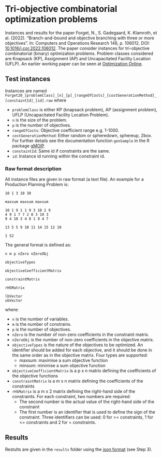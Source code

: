 # Tri-objective combinatorial optimization problems

Instances and results for the paper Forget, N., S. Gadegaard, K. Klamroth, et al. (2022). “Branch-and-bound and objective branching with three or more objectives”. In: Computers and Operations Research 148, p. 106012. DOI: [10.1016/j.cor.2022.106012](https://doi.org/10.1016/j.cor.2022.106012). The paper consider instances for tri-objective combinatorial (binary) optimization problems. Problem classes considered are Knapsack (KP), Assignment (AP) and Uncapacitated Facility Location (UFLP). An earlier working paper can be seen at [Optimization Online](http://www.optimization-online.org/DB_FILE/2020/12/8158.pdf).

## Test instances

Instances are named `Forget20_[problemClass]_[n]_[p]_[rangeOfCosts]_[costGenerationMethod]_[constaintId]_[id].raw` where 

   - `problemClass` is either KP (knapsack problem), AP (assignment problem), UFLP (Uncapacitated Facility
      Location Problem).
   - `n` is the size of the problem. 
   - `p` is the number of objectives.
   - `rangeOfCosts`: Objective coefficient range e.g. 1-1000.
   - `costGenerationMethod`: Either random or spheredown, sphereup, 2box. For further details see 
      the documentation function `genSample` in the R package 
      [gMOIP](https://CRAN.R-project.org/package=gMOIP).
   - `constaintId`: Same id if constraints are the same.
   - `id`: Instance id running within the constraint id.

### Raw format description 

All instance files are given in raw format (a text file). An example for a Production Planning Problem is:

```
10 1 3 10 30

maxsum maxsum maxsum 

10 1 9 1 1 9 3 10 2 9 
4 9 1 7 7 2 8 3 10 3 
9 4 10 3 4 8 1 9 4 7 

13 5 5 9 10 11 14 15 12 10 

1 52

```

The general format is defined as: 

```
n m p nZero nZeroObj

objectiveTypes

objectiveCoefficientMatrix

constraintMatrix

rHSMatrix

lbVector
ubVector
```

where:

   - `n` is the number of variables.
   - `m` is the number of constrains.
   - `p` is the number of objectives.
   - `nZero` is the number of non-zero coefficients in the constraint matrix.
   - `nZeroObj` is the number of non-zero coefficients in the objective matrix.
   - `objectiveTypes` is the nature of the objectives to be optimized. An identifier should be 
   added for each objective, and it should be done in the same order as in the objective matrix. 
   Four types are supported:
      	* maxsum: maximise a sum objective function
      	* minsum: minimise a sum objective function
   - `objectiveCoefficientMatrix` is a p x n matrix defining the coefficients of the objective functions
   - `constraintMatrix` is a m x n matrix defining the coefficients of the constraints
   - `rHSMatrix` is a m x 2 matrix defining the right-hand side of the constraints. 
   For each constraint, two numbers are required:
      * The second number is the actual value of the right-hand side of the constraint
      * The first number is an identifier that is used to define the sign of the constraint. 
      Three identifiers can be used: 0 for >= constraints, 1 for <= constraints and 2 for = constraints.

## Results

Restults are given in the `results` folder using the [json
format](https://github.com/MCDMSociety/MOrepo/blob/master/contribute.md) (see Step 3). 




